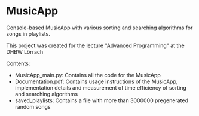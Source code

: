 # MusicApp
Console-based MusicApp with various sorting and searching algorithms for songs in playlists.
 
This project was created for the lecture "Advanced Programming" at the DHBW Lörrach

Contents:
* MusicApp_main.py: Contains all the code for the MusicApp
* Documentation.pdf: Contains usage instructions of the MusicApp, implementation details and measurement of time efficiency of sorting and searching algorithms
* saved_playlists: Contains a file with more than 3000000 pregenerated random songs